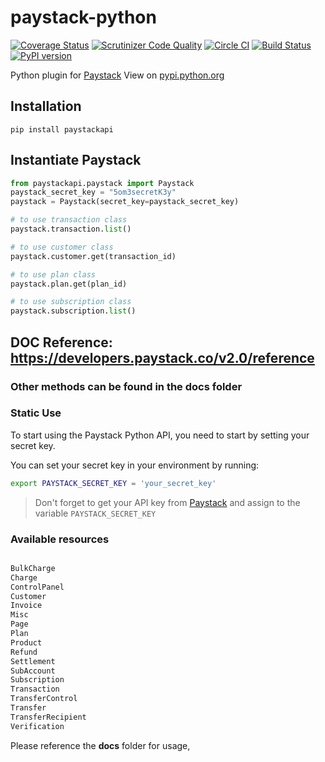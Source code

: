 # paystack-python

[![Coverage Status](https://coveralls.io/repos/github/andela-sjames/paystack-python/badge.svg?branch=develop)](https://coveralls.io/github/andela-sjames/paystack-python?branch=master)
[![Scrutinizer Code Quality](https://scrutinizer-ci.com/g/andela-sjames/paystack-python/badges/quality-score.png?b=master)](https://scrutinizer-ci.com/g/andela-sjames/paystack-python/?branch=master)
[![Circle CI](https://img.shields.io/badge/license-MIT-blue.svg)](https://img.shields.io/badge/license-MIT-blue.svg) [![Build Status](https://travis-ci.org/andela-sjames/paystack-python.svg?branch=master)](https://travis-ci.org/andela-sjames/paystack-python)
[![PyPI version](https://badge.fury.io/py/paystackapi.svg)](https://badge.fury.io/py/paystackapi)

Python plugin for [Paystack](https://paystack.com/)
View on [pypi.python.org](https://pypi.python.org/pypi/paystackapi)

## Installation

```shell
pip install paystackapi
```

## Instantiate Paystack

```python
from paystackapi.paystack import Paystack
paystack_secret_key = "5om3secretK3y"
paystack = Paystack(secret_key=paystack_secret_key)

# to use transaction class
paystack.transaction.list()

# to use customer class
paystack.customer.get(transaction_id)

# to use plan class
paystack.plan.get(plan_id)

# to use subscription class
paystack.subscription.list()
```

## DOC Reference: <https://developers.paystack.co/v2.0/reference>

### Other methods can be found in the docs folder

### Static Use

To start using the Paystack Python API, you need to start by setting your secret key.

You can set your secret key in your environment by running:

```bash
export PAYSTACK_SECRET_KEY = 'your_secret_key'
```

> Don't forget to get your API key from [Paystack](https://paystack.com/) and assign to the variable `PAYSTACK_SECRET_KEY`

### Available resources

```Python

BulkCharge
Charge
ControlPanel
Customer
Invoice
Misc
Page
Plan
Product
Refund
Settlement
SubAccount
Subscription
Transaction
TransferControl
Transfer
TransferRecipient
Verification

```

Please reference the **docs** folder for usage,
